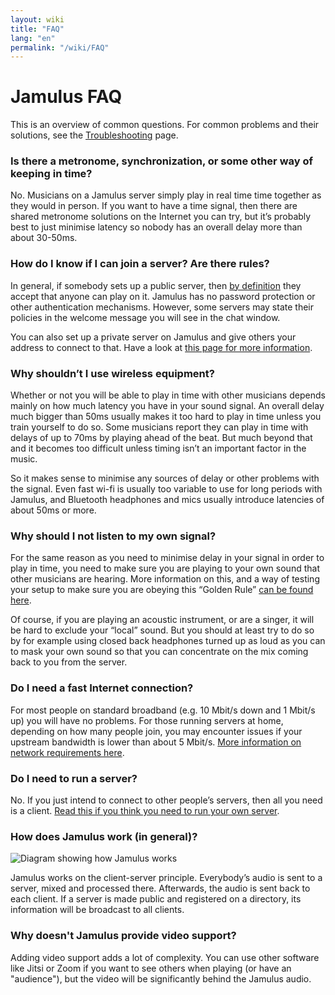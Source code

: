 ```yaml
---
layout: wiki
title: "FAQ"
lang: "en"
permalink: "/wiki/FAQ"
---
```


# Jamulus FAQ

This is an overview of common questions. For common problems and their solutions, see the [Troubleshooting](/wiki/Client-Troubleshooting) page.


### Is there a metronome, synchronization, or some other way of keeping in time?

No. Musicians on a Jamulus server simply play in real time time together as they would in person. If you want to have a time signal, then there are shared metronome solutions on the Internet you can try, but it’s probably best to just minimise latency so nobody has an overall delay more than about 30-50ms. 

### How do I know if I can join a server? Are there rules?

In general, if somebody sets up a public server, then [by definition](/wiki/Choosing-a-Server-Type) they accept that anyone can play on it. Jamulus has no password protection or other authentication mechanisms. However, some servers may state their policies in the welcome message you will see in the chat window.

You can also set up a private server on Jamulus and give others your address to connect to that. Have a look at [this page for more information](/wiki/Running-a-Server).

### Why shouldn’t I use wireless equipment?

Whether or not you will be able to play in time with other musicians depends mainly on how much latency you have in your sound signal. An overall delay much bigger than 50ms usually makes it too hard to play in time unless you train yourself to do so. Some musicians report they can play in time with delays of up to 70ms by playing ahead of the beat. But much beyond that and it becomes too difficult unless timing isn’t an important factor in the music.

So it makes sense to minimise any sources of delay or other problems with the signal. Even fast wi-fi is usually too variable to use for long periods with Jamulus, and Bluetooth headphones and mics usually introduce latencies of about 50ms or more. 

### Why should I not listen to my own signal?

For the same reason as you need to minimise delay in your signal in order to play in time, you need to make sure you are playing to your own sound that other musicians are hearing. More information on this, and a way of testing your setup to make sure you are obeying this “Golden Rule” [can be found here](/wiki/Client-Troubleshooting).

Of course, if you are playing an acoustic instrument, or are a singer, it will be hard to exclude your “local” sound. But you should at least try to do so by for example using closed back headphones turned up as loud as you can to mask your own sound so that you can concentrate on the mix coming back to you from the server.

### Do I need a fast Internet connection?

For most people on standard broadband (e.g. 10 Mbit/s down and 1 Mbit/s up) you will have no problems. For those running servers at home, depending on how many people join, you may encounter issues if your upstream bandwidth is lower than about 5 Mbit/s. [More information on network requirements here](/wiki/Network-Requirements).

### Do I need to run a server?

No. If you just intend to connect to other people’s servers, then all you need is a client. [Read this if you think you need to run your own server](/wiki/Running-a-Server). 

### How does Jamulus work (in general)?

<img src="{{site.url}}assets/img/en-screenshots/diagram-overview.png" loading="lazy" alt="Diagram showing how Jamulus works"> 


Jamulus works on the client-server principle. Everybody’s audio is sent to a server, mixed and processed there. Afterwards, the audio is sent back to each client. If a server is made public and registered on a directory, its information will be broadcast to all clients.

### Why doesn't Jamulus provide video support?

Adding video support adds a lot of complexity. You can use other software like Jitsi or Zoom if you want to see others when playing (or have an "audience"), but the video will be significantly behind the Jamulus audio. 

